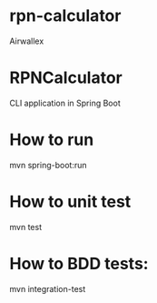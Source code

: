 # rpn-calculator
Airwallex

# RPNCalculator
CLI application in Spring Boot

# How to run
mvn spring-boot:run

# How to unit test
mvn test

# How to BDD tests: 
mvn integration-test
